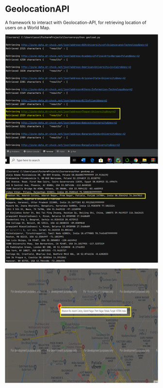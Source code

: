 # GeolocationAPI
A framework to interact with Geolocation-API, for retrieving location of users on a World Map.

![Scrapping location fusing Google-API](https://github.com/vybhav72954/GeolocationAPI/blob/master/Photos/geoload_py.PNG)

![Location in SQL Dump](https://github.com/vybhav72954/GeolocationAPI/blob/master/Photos/geodump_py.png)

![World Map Highlighitng THAPAR](https://github.com/vybhav72954/GeolocationAPI/blob/master/Photos/map_html.png)

